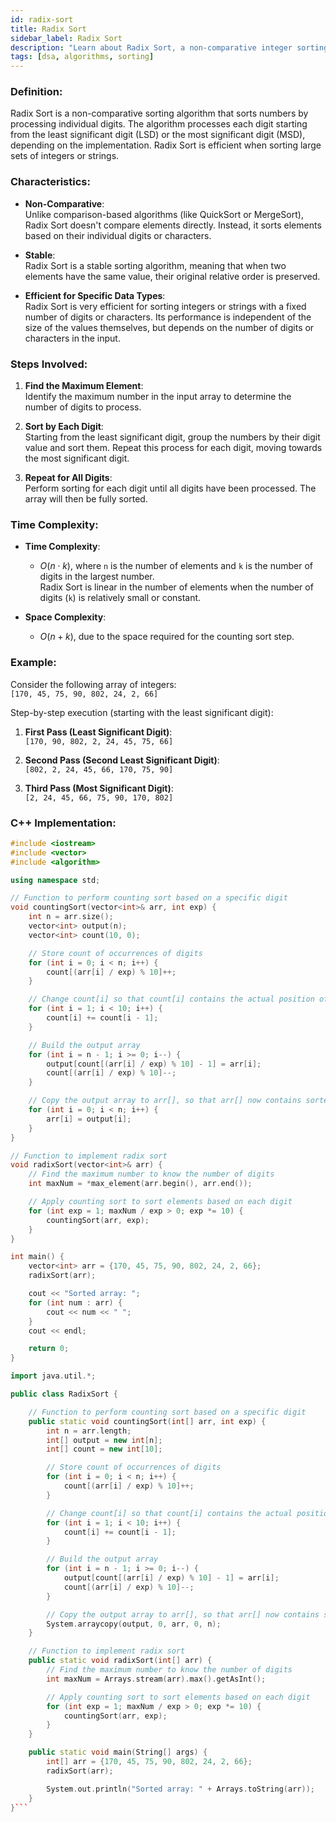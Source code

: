 ```yaml
---
id: radix-sort  
title: Radix Sort  
sidebar_label: Radix Sort  
description: "Learn about Radix Sort, a non-comparative integer sorting algorithm that processes numbers digit by digit."
tags: [dsa, algorithms, sorting]
---
```


### Definition:
Radix Sort is a non-comparative sorting algorithm that sorts numbers by processing individual digits. The algorithm processes each digit starting from the least significant digit (LSD) or the most significant digit (MSD), depending on the implementation. Radix Sort is efficient when sorting large sets of integers or strings.

### Characteristics:
- **Non-Comparative**:  
  Unlike comparison-based algorithms (like QuickSort or MergeSort), Radix Sort doesn't compare elements directly. Instead, it sorts elements based on their individual digits or characters.

- **Stable**:  
  Radix Sort is a stable sorting algorithm, meaning that when two elements have the same value, their original relative order is preserved.

- **Efficient for Specific Data Types**:  
  Radix Sort is very efficient for sorting integers or strings with a fixed number of digits or characters. Its performance is independent of the size of the values themselves, but depends on the number of digits or characters in the input.

### Steps Involved:
1. **Find the Maximum Element**:  
   Identify the maximum number in the input array to determine the number of digits to process.

2. **Sort by Each Digit**:  
   Starting from the least significant digit, group the numbers by their digit value and sort them. Repeat this process for each digit, moving towards the most significant digit.

3. **Repeat for All Digits**:  
   Perform sorting for each digit until all digits have been processed. The array will then be fully sorted.

### Time Complexity:
- **Time Complexity**:  
  - $O(n \cdot k)$, where `n` is the number of elements and `k` is the number of digits in the largest number.  
  Radix Sort is linear in the number of elements when the number of digits (`k`) is relatively small or constant.

- **Space Complexity**:  
  - $O(n + k)$, due to the space required for the counting sort step.

### Example:
Consider the following array of integers:  
`[170, 45, 75, 90, 802, 24, 2, 66]`

Step-by-step execution (starting with the least significant digit):

1. **First Pass (Least Significant Digit)**:  
   `[170, 90, 802, 2, 24, 45, 75, 66]`

2. **Second Pass (Second Least Significant Digit)**:  
   `[802, 2, 24, 45, 66, 170, 75, 90]`

3. **Third Pass (Most Significant Digit)**:  
   `[2, 24, 45, 66, 75, 90, 170, 802]`

### C++ Implementation:
```cpp
#include <iostream>
#include <vector>
#include <algorithm>

using namespace std;

// Function to perform counting sort based on a specific digit
void countingSort(vector<int>& arr, int exp) {
    int n = arr.size();
    vector<int> output(n);
    vector<int> count(10, 0);

    // Store count of occurrences of digits
    for (int i = 0; i < n; i++) {
        count[(arr[i] / exp) % 10]++;
    }

    // Change count[i] so that count[i] contains the actual position of the digit in output[]
    for (int i = 1; i < 10; i++) {
        count[i] += count[i - 1];
    }

    // Build the output array
    for (int i = n - 1; i >= 0; i--) {
        output[count[(arr[i] / exp) % 10] - 1] = arr[i];
        count[(arr[i] / exp) % 10]--;
    }

    // Copy the output array to arr[], so that arr[] now contains sorted numbers
    for (int i = 0; i < n; i++) {
        arr[i] = output[i];
    }
}

// Function to implement radix sort
void radixSort(vector<int>& arr) {
    // Find the maximum number to know the number of digits
    int maxNum = *max_element(arr.begin(), arr.end());

    // Apply counting sort to sort elements based on each digit
    for (int exp = 1; maxNum / exp > 0; exp *= 10) {
        countingSort(arr, exp);
    }
}

int main() {
    vector<int> arr = {170, 45, 75, 90, 802, 24, 2, 66};
    radixSort(arr);

    cout << "Sorted array: ";
    for (int num : arr) {
        cout << num << " ";
    }
    cout << endl;

    return 0;
}

import java.util.*;

public class RadixSort {

    // Function to perform counting sort based on a specific digit
    public static void countingSort(int[] arr, int exp) {
        int n = arr.length;
        int[] output = new int[n];
        int[] count = new int[10];

        // Store count of occurrences of digits
        for (int i = 0; i < n; i++) {
            count[(arr[i] / exp) % 10]++;
        }

        // Change count[i] so that count[i] contains the actual position of the digit in output[]
        for (int i = 1; i < 10; i++) {
            count[i] += count[i - 1];
        }

        // Build the output array
        for (int i = n - 1; i >= 0; i--) {
            output[count[(arr[i] / exp) % 10] - 1] = arr[i];
            count[(arr[i] / exp) % 10]--;
        }

        // Copy the output array to arr[], so that arr[] now contains sorted numbers
        System.arraycopy(output, 0, arr, 0, n);
    }

    // Function to implement radix sort
    public static void radixSort(int[] arr) {
        // Find the maximum number to know the number of digits
        int maxNum = Arrays.stream(arr).max().getAsInt();

        // Apply counting sort to sort elements based on each digit
        for (int exp = 1; maxNum / exp > 0; exp *= 10) {
            countingSort(arr, exp);
        }
    }

    public static void main(String[] args) {
        int[] arr = {170, 45, 75, 90, 802, 24, 2, 66};
        radixSort(arr);

        System.out.println("Sorted array: " + Arrays.toString(arr));
    }
}```
